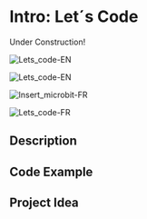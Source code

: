 # Intro:   Let´s Code

<!-- Write here -->

Under Construction!

![Lets_code-EN]("docs/static/mb/projects/bboard-tutorials-cards/1_Intro/Intro4/Lets_code-EN.png?raw=true "Lets_code-EN")

![Lets_code-EN](https://github.com/Brilliant-Labs/bboard-tutorials-v3/blob/master/1_Intro/Intro4/Lets_code-EN.png?raw=true "-Lets_code-EN")

![Insert_microbit-FR]("docs/static/mb/projects/bboard-tutorials-cards/1_Intro/Intro4/Insert_microbit-FR.png?raw=true "Insert_microbit-FR")

![Lets_code-FR](https://github.com/Brilliant-Labs/bboard-tutorials-v3/blob/master/1_Intro/Intro4/Lets_code-FR.png?raw=true "-Lets_code-FR")

## Description

<!-- Write here -->

## Code Example

<!-- Write here -->

## Project Idea

<!-- Write here -->

